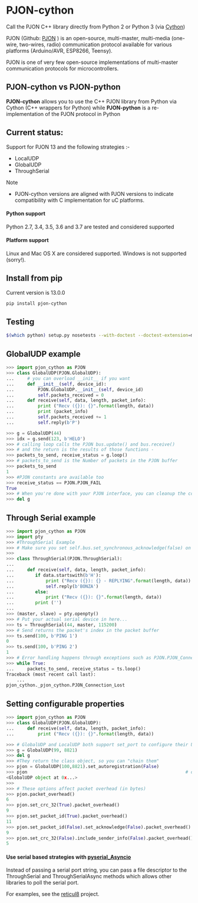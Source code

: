 # PJON-cython

Call the PJON C++ library directly from Python 2 or Python 3 (via [Cython](http://cython.org/))

PJON (Github: [PJON](https://github.com/gioblu/PJON/) ) is an open-source, multi-master, multi-media (one-wire, two-wires, radio) communication protocol available for various platforms (Arduino/AVR, ESP8266, Teensy).

PJON is one of very few open-source implementations of multi-master communication protocols for microcontrollers.


## PJON-cython vs PJON-python

**PJON-cython** allows you to use the C++ PJON library from Python via Cython (C++ wrappers for Python) while
**PJON-python** is a re-implementation of the PJON protocol in Python

## Current status:

Support for PJON 13 and the following strategies :-
- LocalUDP
- GlobalUDP
- ThroughSerial

Note

- PJON-cython versions are aligned with PJON versions to indicate compatibility with C implementation for uC platforms.

#### Python support

Python 2.7, 3.4, 3.5, 3.6 and 3.7 are tested and considered supported

#### Platform support

Linux and Mac OS X are considered supported. Windows is not supported (sorry!).

## Install from pip

Current version is 13.0.0

```bash
pip install pjon-cython
```

## Testing

```bash
$(which python) setup.py nosetests --with-doctest --doctest-extension=md
```

## GlobalUDP example

```python
>>> import pjon_cython as PJON
>>> class GlobalUDP(PJON.GlobalUDP):
...     # you can overload __init__ if you want
...     def __init__(self, device_id):
...         PJON.GlobalUDP.__init__(self, device_id)
...         self.packets_received = 0
...     def receive(self, data, length, packet_info):
...         print ("Recv ({}): {}".format(length, data))
...         print (packet_info)
...         self.packets_received += 1
...         self.reply(b'P')

>>> g = GlobalUDP(44)
>>> idx = g.send(123, b'HELO')
>>> # calling loop calls the PJON bus.update() and bus.receive()
>>> # and the return is the results of those functions -
>>> packets_to_send, receive_status = g.loop()
>>> # packets_to_send is the Number of packets in the PJON buffer
>>> packets_to_send
1
>>> #PJON constants are available too
>>> receive_status == PJON.PJON_FAIL
True
>>> # When you're done with your PJON interface, you can cleanup the connection by deleting it
>>> del g

```

## Through Serial example

```python
>>> import pjon_cython as PJON
>>> import pty
>>> #ThroughSerial Example
>>> # Make sure you set self.bus.set_synchronous_acknowledge(false) on the other side
>>> 
>>> class ThroughSerial(PJON.ThroughSerial):
...
...     def receive(self, data, length, packet_info):
...        if data.startswith(b'H'):
...            print ("Recv ({}): {} - REPLYING".format(length, data))
...            self.reply(b'BONZA')
...        else:
...            print ("Recv ({}): {}".format(length, data))
...        print ('')
...
>>> (master, slave) = pty.openpty()
>>> # Put your actual serial device in here...
>>> ts = ThroughSerial(44, master, 115200)
>>> # Send returns the packet's index in the packet buffer
>>> ts.send(100, b'PING 1')
0
>>> ts.send(100, b'PING 2')
1
>>> # Error handling happens through exceptions such as PJON.PJON_Connection_Lost
>>> while True:
...     packets_to_send, receive_status = ts.loop()
Traceback (most recent call last):
    ...
pjon_cython._pjon_cython.PJON_Connection_Lost

```


## Setting configurable properties

```python
>>> import pjon_cython as PJON
>>> class GlobalUDP(PJON.GlobalUDP):
...     def receive(self, data, length, packet_info):
...         print ("Recv ({}): {}".format(length, data))

>>> # GlobalUDP and LocalUDP both support set_port to configure their UDP listening port
>>> g = GlobalUDP(99, 8821)
>>> del g
>>> #They return the class object, so you can "chain them"
>>> pjon = GlobalUDP(100,8821).set_autoregistration(False)
>>> pjon                                                            # doctest: +ELLIPSIS
<GlobalUDP object at 0x...>
>>>
>>> # These options affect packet overhead (in bytes)
>>> pjon.packet_overhead()
6
>>> pjon.set_crc_32(True).packet_overhead()
9
>>> pjon.set_packet_id(True).packet_overhead()
11
>>> pjon.set_packet_id(False).set_acknowledge(False).packet_overhead()
9
>>> pjon.set_crc_32(False).include_sender_info(False).packet_overhead()
5

```

#### Use serial based strategies with [pyserial_Asyncio](https://github.com/pyserial/pyserial-asyncio)

Instead of passing a serial port string, you can pass a file descriptor to the ThroughSerial and ThroughSerialAsync 
methods which allows other libraries to poll the serial port.

For examples, see the [reticul8](https://github.com/xlfe/reticul8/blob/master/python/reticul8/pjon_strategies.py#L27)
project.

